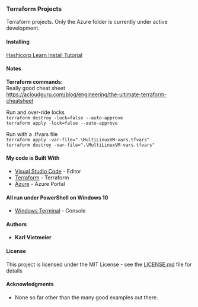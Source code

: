 ### Terraform Projects

Terraform projects. Only the Azure folder is currently under active development.


#### Installing

[Hashicorp Learn Install Tutorial](https://learn.hashicorp.com/tutorials/terraform/install-cli?in=terraform/certification-associate-tutorials)


#### Notes

**Terraform commands:**<br>
Really good cheat sheet<br>
https://acloudguru.com/blog/engineering/the-ultimate-terraform-cheatsheet


Run and over-ride locks<br>
```terraform destroy -lock=false --auto-approve```<br>
```terraform apply -lock=false --auto-approve```

Run with a .tfvars file<br>
```terraform apply -var-file=".\MultiLinuxVM-vars.tfvars"```<br>
```terraform destroy -var-file=".\MultiLinuxVM-vars.tfvars"```<br>


#### My code is Built With
* [Visual Studio Code](https://code.visualstudio.com/) - Editor
* [Terraform](https://www.terraform.io/) - Terraform
* [Azure](portal.azure.com) - Azure Portal

#### All run under PowerShell on Windows 10
* [Windows Terminal](https://docs.microsoft.com/en-us/windows/terminal/) - Console


#### Authors

* **Karl Vietmeier**


#### License

This project is licensed under the MIT License - see the [LICENSE.md](LICENSE.md) file for details

#### Acknowledgments

* None so far other than the many good examples out there.